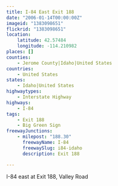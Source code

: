 ```yaml
---
title: I-84 East Exit 188
date: "2006-01-14T00:00:00Z"
imageid: "1383098651"
flickrid: "1383098651"
location:
    latitude: 42.57484
    longitude: -114.210982
places: []
counties:
    - Jerome County|Idaho|United States
countries:
    - United States
states:
    - Idaho|United States
highwaytypes:
    - Interstate Highway
highways:
    - I-84
tags:
    - Exit 188
    - Big Green Sign
freewayJunctions:
    - milepost: "188.30"
      freewayName: I-84
      freewaySlug: i84-idaho
      description: Exit 188

---
```

I-84 east at Exit 188, Valley Road